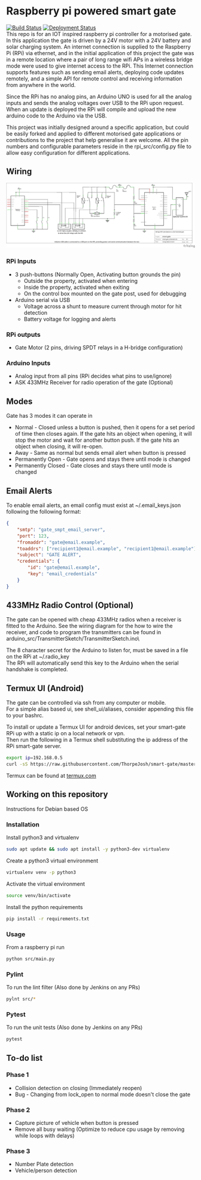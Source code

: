 # Raspberry pi powered smart gate
[![Build Status](http://jenkins.thorpe.engineering:8080/buildStatus/icon?job=smart_gate%2Fmaster&subject=build%20status)](http://jenkins.thorpe.engineering:8080/job/smart_gate/job/master/) 
[![Deployment Status](http://jenkins.thorpe.engineering:8080/buildStatus/icon?job=smart-gate-deploy&subject=deployment%20status)](http://jenkins.thorpe.engineering:8080/job/smart-gate-deploy/)  
This repo is for an IOT inspired raspberry pi controller for a motorised gate.  
In this application the gate is driven by a 24V motor with a 24V battery and solar charging system. 
An internet connection is supplied to the Raspberry Pi (RPi) via ethernet, and in the initial application of this project the gate was in a remote location where a pair of long range wifi APs in a wireless bridge mode were used to give internet access to the RPi. 
This Internet connection supports features such as sending email alerts, deploying code updates remotely, and a simple API for remote control and receiving information from anywhere in the world.

Since the RPi has no analog pins, an Arduino UNO is used for all the analog inputs and sends the analog voltages over USB to the RPi upon request.
When an update is deployed the RPi will compile and upload the new arduino code to the Arduino via the USB.

This project was initially designed around a specific application, but could be easily forked and applied to different motorised gate applications or contributions to the project that help generalise it are welcome.
All the pin numbers and configurable parameters reside in the rpi_src/config.py file to allow easy configuration for different applications.

## Wiring
![Screenshot](https://github.com/ThorpeJosh/smart-gate/blob/master/reference/smart_gate_schematics.png?raw=true)

### RPi Inputs
* 3 push-buttons (Normally Open, Activating button grounds the pin)
  * Outside the property, activated when entering
  * Inside the property, activated when exiting
  * On the control box mounted on the gate post, used for debugging
* Arduino serial via USB
  * Voltage across a shunt to measure current through motor for hit detection
  * Battery voltage for logging and alerts

### RPi outputs
* Gate Motor (2 pins, driving SPDT relays in a H-bridge configuration)

### Arduino Inputs
* Analog input from all pins (RPi decides what pins to use/ignore)
* ASK 433MHz Receiver for radio operation of the gate (Optional)

## Modes
Gate has 3 modes it can operate in
  * Normal - Closed unless a button is pushed, then it opens for a set period of time then closes again.
    If the gate hits an object when opening, it will stop the motor and wait for another button push.
    If the gate hits an object when closing, it will re-open.
  * Away - Same as normal but sends email alert when button is pressed
  * Permanently Open - Gate opens and stays there until mode is changed
  * Permanently Closed - Gate closes and stays there until mode is changed

## Email Alerts
To enable email alerts, an email config must exist at ~/.email_keys.json following the following format:
```json
{
    "smtp": "gate_smpt_email_server",
    "port": 123,
    "fromaddr": "gate@email.example",
    "toaddrs": ["recipient1@email.example", "recipient1@email.example"],
    "subject": "GATE ALERT",
    "credentials": {
        "id": "gate@email.example",
        "key": "email_credentials"
    }
}
```

## 433MHz Radio Control (Optional)
The gate can be opened with cheap 433MHz radios when a receiver is fitted to the Arduino. See the wiring diagram for the how to wire the receiver, and code to program the transmitters can be found in arduino_src/TransmitterSketch/TransmitterSketch.ino\

The 8 character secret for the Arduino to listen for, must be saved in a file on the RPi at ~/.radio_key\
The RPi will automatically send this key to the Arduino when the serial handshake is completed.

## Termux UI (Android)
The gate can be controlled via ssh from any computer or mobile.\
For a simple alias based ui, see shell_ui/aliases, consider appending this file to your bashrc.  

To install or update a Termux UI for android devices, set your smart-gate RPi up with a static ip on a local network or vpn.\
Then run the following in a Termux shell substituting the ip address of the RPi smart-gate server.
```bash
export ip=192.168.0.5
curl -sS https://raw.githubusercontent.com/ThorpeJosh/smart-gate/master/shell_ui/install_ui_termux.sh | bash
```
Termux can be found at [termux.com](https://termux.com/)

## Working on this repository
Instructions for Debian based OS
### Installation
Install python3 and virtualenv
```bash
sudo apt update && sudo apt install -y python3-dev virtualenv
```

Create a python3 virtual environment
```bash
virtualenv venv -p python3
```

Activate the virtual environment
```bash
source venv/bin/activate
```

Install the python requirements
```bash
pip install -r requirements.txt
```

### Usage
From a raspberry pi run
```bash
python src/main.py
```

### Pylint
To run the lint filter (Also done by Jenkins on any PRs)
```bash
pylnt src/*
```

### Pytest
To run the unit tests (Also done by Jenkins on any PRs)
```bash
pytest
```

## To-do list
### Phase 1
* Collision detection on closing (Immediately reopen)
* Bug - Changing from lock_open to normal mode doesn't close the gate

### Phase 2
* Capture picture of vehicle when button is pressed
* Remove all busy waiting (Optimize to reduce cpu usage by removing while loops with delays)

### Phase 3
* Number Plate detection
* Vehicle/person detection
